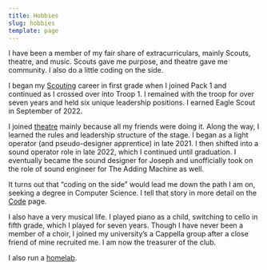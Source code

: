 ```yaml
---
title: Hobbies
slug: hobbies
template: page
---
```




I have been a member of my fair share of extracurriculars, mainly Scouts, theatre, and music. Scouts gave me purpose, and theatre gave me community. I also do a little coding on the side.

I began my [Scouting](/hobbies/scouts.html) career in first grade when I joined Pack 1 and continued as I crossed over into Troop 1. I remained with the troop for over seven years and held six unique leadership positions. I earned Eagle Scout in September of 2022.

I joined [theatre](/hobbies/theatre.html) mainly because all my friends were doing it. Along the way, I learned the rules and leadership structure of the stage. I began as a light operator (and pseudo-designer apprentice) in late 2021. I then shifted into a sound operator role in late 2022, which I continued until graduation. I eventually became the sound designer for Joseph and unofficially took on the role of sound engineer for The Adding Machine as well.

It turns out that “coding on the side” would lead me down the path I am on, seeking a degree in Computer Science. I tell that story in more detail on the [Code](/hobbies/code.html) page.

I also have a very musical life. I played piano as a child, switching to cello in fifth grade, which I played for seven years. Though I have never been a member of a choir, I joined my university’s a Cappella group after a close friend of mine recruited me. I am now the treasurer of the club.

I also run a [homelab](/hobbies/homelab.html). <!-- elaborate on this! -->